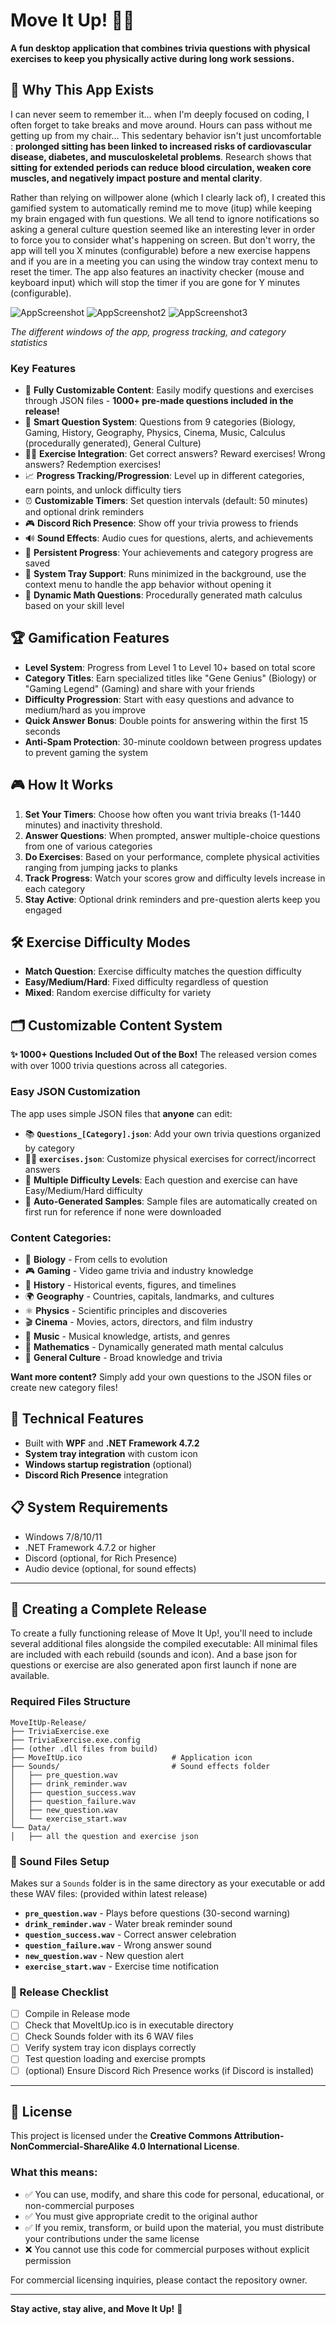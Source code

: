 # Move It Up! 🧠💪

**A fun desktop application that combines trivia questions with physical exercises to keep you physically active during long work sessions.**

## 🤔 Why This App Exists

I can never seem to remember it... when I'm deeply focused on coding, I often forget to take breaks and move around. Hours can pass without me getting up from my chair... This sedentary behavior isn't just uncomfortable : **prolonged sitting has been linked to increased risks of cardiovascular disease, diabetes, and musculoskeletal problems**. Research shows that **sitting for extended periods can reduce blood circulation, weaken core muscles, and negatively impact posture and mental clarity**.

Rather than relying on willpower alone (which I clearly lack of), I created this gamified system to automatically remind me to move (itup) while keeping my brain engaged with fun questions.
We all tend to ignore notifications so asking a general culture question seemed like an interesting lever in order to force you to consider what's happening on screen.
But don't worry, the app will tell you X minutes (configurable) before a new exercise happens and if you are in a meeting you can using the window tray context menu to reset the timer.
The app also features an inactivity checker (mouse and keyboard input) which will stop the timer if you are gone for Y minutes (configurable).

![AppScreenshot](https://github.com/user-attachments/assets/f61e4ac5-7af9-4abc-b3fd-52fabf9c6f4d)
![AppScreenshot2](https://github.com/user-attachments/assets/d36d4a39-8ec1-48d0-8bed-4f2db85d9659)
![AppScreenshot3](https://github.com/user-attachments/assets/5ad5b947-33e1-4a2d-ab36-799217fa051a)

*The different windows of the app, progress tracking, and category statistics*



### Key Features

- 📝 **Fully Customizable Content**: Easily modify questions and exercises through JSON files - **1000+ pre-made questions included in the release!**
- 🎲 **Smart Question System**: Questions from 9 categories (Biology, Gaming, History, Geography, Physics, Cinema, Music, Calculus (procedurally generated), General Culture)
- 🏃‍♂️ **Exercise Integration**: Get correct answers? Reward exercises! Wrong answers? Redemption exercises!
- 📈 **Progress Tracking/Progression**: Level up in different categories, earn points, and unlock difficulty tiers
- ⏰ **Customizable Timers**: Set question intervals (default: 50 minutes) and optional drink reminders
- 🎮 **Discord Rich Presence**: Show off your trivia prowess to friends
- 🔊 **Sound Effects**: Audio cues for questions, alerts, and achievements
- 💾 **Persistent Progress**: Your achievements and category progress are saved
- 🚀 **System Tray Support**: Runs minimized in the background, use the context menu to handle the app behavior without opening it
- 🧮 **Dynamic Math Questions**: Procedurally generated math calculus based on your skill level

## 🏆 Gamification Features

- **Level System**: Progress from Level 1 to Level 10+ based on total score
- **Category Titles**: Earn specialized titles like "Gene Genius" (Biology) or "Gaming Legend" (Gaming) and share with your friends
- **Difficulty Progression**: Start with easy questions and advance to medium/hard as you improve
- **Quick Answer Bonus**: Double points for answering within the first 15 seconds
- **Anti-Spam Protection**: 30-minute cooldown between progress updates to prevent gaming the system

## 🎮 How It Works

1. **Set Your Timers**: Choose how often you want trivia breaks (1-1440 minutes) and inactivity threshold.
2. **Answer Questions**: When prompted, answer multiple-choice questions from one of various categories
3. **Do Exercises**: Based on your performance, complete physical activities ranging from jumping jacks to planks
4. **Track Progress**: Watch your scores grow and difficulty levels increase in each category
5. **Stay Active**: Optional drink reminders and pre-question alerts keep you engaged

## 🛠️ Exercise Difficulty Modes

- **Match Question**: Exercise difficulty matches the question difficulty
- **Easy/Medium/Hard**: Fixed difficulty regardless of question
- **Mixed**: Random exercise difficulty for variety

## 🗂️ Customizable Content System

**✨ 1000+ Questions Included Out of the Box!** The released version comes with over 1000 trivia questions across all categories.

### Easy JSON Customization
The app uses simple JSON files that **anyone** can edit:
- 📚 **`Questions_[Category].json`**: Add your own trivia questions organized by category
- 🏃‍♂️ **`exercises.json`**: Customize physical exercises for correct/incorrect answers
- 🎯 **Multiple Difficulty Levels**: Each question and exercise can have Easy/Medium/Hard difficulty
- 📁 **Auto-Generated Samples**: Sample files are automatically created on first run for reference if none were downloaded

### Content Categories:
- 🧬 **Biology** - From cells to evolution
- 🎮 **Gaming** - Video game trivia and industry knowledge
- 📜 **History** - Historical events, figures, and timelines
- 🌍 **Geography** - Countries, capitals, landmarks, and cultures
- ⚛️ **Physics** - Scientific principles and discoveries
- 🎬 **Cinema** - Movies, actors, directors, and film industry
- 🎵 **Music** - Musical knowledge, artists, and genres
- 🔢 **Mathematics** - Dynamically generated math mental calculus
- 🧠 **General Culture** - Broad knowledge and trivia

**Want more content?** Simply add your own questions to the JSON files or create new category files!

## 🔧 Technical Features

- Built with **WPF** and **.NET Framework 4.7.2**
- **System tray integration** with custom icon
- **Windows startup registration** (optional)
- **Discord Rich Presence** integration

## 📋 System Requirements

- Windows 7/8/10/11
- .NET Framework 4.7.2 or higher
- Discord (optional, for Rich Presence)
- Audio device (optional, for sound effects)

---

## 🔧 Creating a Complete Release

To create a fully functioning release of Move It Up!, you'll need to include several additional files alongside the compiled executable:
All minimal files are included with each rebuild (sounds and icon). And a base json for questions or exercise are also generated apon first launch if none are available.

### Required Files Structure
```
MoveItUp-Release/
├── TriviaExercise.exe
├── TriviaExercise.exe.config
├── (other .dll files from build)
├── MoveItUp.ico                    # Application icon
├── Sounds/                         # Sound effects folder
│   ├── pre_question.wav
│   ├── drink_reminder.wav
│   ├── question_success.wav
│   ├── question_failure.wav
│   ├── new_question.wav
│   └── exercise_start.wav
└── Data/
│   ├── all the question and exercise json
```

### 🎵 Sound Files Setup
Makes sur a `Sounds` folder is in the same directory as your executable or add these WAV files: (provided within latest release)
- **`pre_question.wav`** - Plays before questions (30-second warning)
- **`drink_reminder.wav`** - Water break reminder sound
- **`question_success.wav`** - Correct answer celebration
- **`question_failure.wav`** - Wrong answer sound
- **`new_question.wav`** - New question alert
- **`exercise_start.wav`** - Exercise time notification

### 🚀 Release Checklist
- [ ] Compile in Release mode
- [ ] Check that MoveItUp.ico is in executable directory
- [ ] Check Sounds folder with its 6 WAV files
- [ ] Verify system tray icon displays correctly
- [ ] Test question loading and exercise prompts
- [ ] (optional) Ensure Discord Rich Presence works (if Discord is installed)
---

## 📄 License

This project is licensed under the **Creative Commons Attribution-NonCommercial-ShareAlike 4.0 International License**.

### What this means:
- ✅ You can use, modify, and share this code for personal, educational, or non-commercial purposes
- ✅ You must give appropriate credit to the original author
- ✅ If you remix, transform, or build upon the material, you must distribute your contributions under the same license
- ❌ You cannot use this code for commercial purposes without explicit permission

For commercial licensing inquiries, please contact the repository owner.

---

**Stay active, stay alive, and Move It Up!** 🚀
